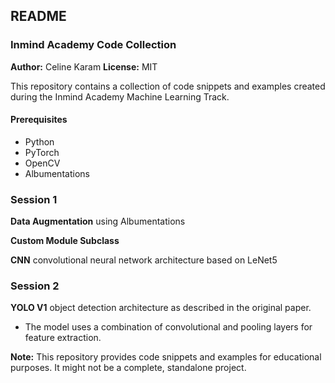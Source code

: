 ## README

### Inmind Academy Code Collection

**Author:** Celine Karam
**License:** MIT

This repository contains a collection of code snippets and examples created during the Inmind Academy Machine Learning Track.

#### Prerequisites
* Python
* PyTorch
* OpenCV
* Albumentations

### Session 1

**Data Augmentation** using Albumentations

**Custom Module Subclass**

**CNN** convolutional neural network architecture based on LeNet5

### Session 2

**YOLO V1** object detection architecture as described in the original paper.
* The model uses a combination of convolutional and pooling layers for feature extraction.

**Note:** This repository provides code snippets and examples for educational purposes. It might not be a complete, standalone project.
